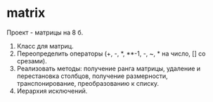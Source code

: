 # matrix
Проект - матрицы на 8 б.
1) Класс для матриц.
2) Переопределить операторы (+, -, *, **-1, -, ~, * на число, [] со срезами).
3) Реализовать методы: получение ранга матрицы, удаление и перестановка столбцов, получение размерности, транспонирование, преобразованию к списку.
4) Иерархия исключений.
